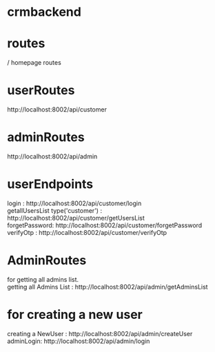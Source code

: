# crmbackend


# routes

/ homepage routes

# userRoutes 
http://localhost:8002/api/customer<br />
# adminRoutes
http://localhost:8002/api/admin <br />

# userEndpoints
 login :                                    http://localhost:8002/api/customer/login <br />
 getallUsersList type('customer') :         http://localhost:8002/api/customer/getUsersList <br />
 forgetPassword:                            http://localhost:8002/api/customer/forgetPassword  <br />
 verifyOtp :                                http://localhost:8002/api/customer/verifyOtp <br />

# AdminRoutes
for getting all admins list. <br />
getting all Admins List :   http://localhost:8002/api/admin/getAdminsList  <br />

# for creating a new user
creating a NewUser :   http://localhost:8002/api/admin/createUser <br />
adminLogin:            http://localhost:8002/api/admin/login  <br />



 
